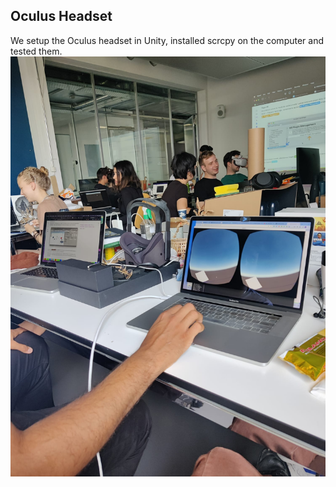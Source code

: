 ## Oculus Headset
We setup the Oculus headset in Unity, installed scrcpy on the computer and tested them.
![ocl](images/ocl1.jpg)

